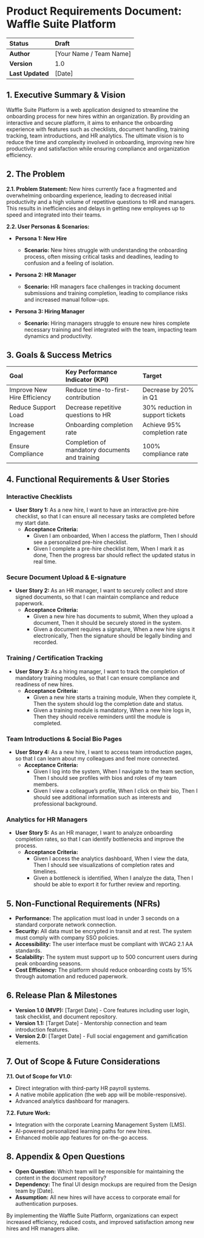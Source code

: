 # Product Requirements Document: Waffle Suite Platform

| Status | **Draft** |
| :--- | :--- |
| **Author** | [Your Name / Team Name] |
| **Version** | 1.0 |
| **Last Updated** | [Date] |

## 1. Executive Summary & Vision
Waffle Suite Platform is a web application designed to streamline the onboarding process for new hires within an organization. By providing an interactive and secure platform, it aims to enhance the onboarding experience with features such as checklists, document handling, training tracking, team introductions, and HR analytics. The ultimate vision is to reduce the time and complexity involved in onboarding, improving new hire productivity and satisfaction while ensuring compliance and organization efficiency.

## 2. The Problem

**2.1. Problem Statement:**
New hires currently face a fragmented and overwhelming onboarding experience, leading to decreased initial productivity and a high volume of repetitive questions to HR and managers. This results in inefficiencies and delays in getting new employees up to speed and integrated into their teams.

**2.2. User Personas & Scenarios:**

- **Persona 1: New Hire**
  - **Scenario:** New hires struggle with understanding the onboarding process, often missing critical tasks and deadlines, leading to confusion and a feeling of isolation.

- **Persona 2: HR Manager**
  - **Scenario:** HR managers face challenges in tracking document submissions and training completion, leading to compliance risks and increased manual follow-ups.

- **Persona 3: Hiring Manager**
  - **Scenario:** Hiring managers struggle to ensure new hires complete necessary training and feel integrated with the team, impacting team dynamics and productivity.

## 3. Goals & Success Metrics

| Goal | Key Performance Indicator (KPI) | Target |
| :--- | :--- | :--- |
| Improve New Hire Efficiency | Reduce time-to-first-contribution | Decrease by 20% in Q1 |
| Reduce Support Load | Decrease repetitive questions to HR | 30% reduction in support tickets |
| Increase Engagement | Onboarding completion rate | Achieve 95% completion rate |
| Ensure Compliance | Completion of mandatory documents and training | 100% compliance rate |

## 4. Functional Requirements & User Stories

### Interactive Checklists
- **User Story 1:** As a new hire, I want to have an interactive pre-hire checklist, so that I can ensure all necessary tasks are completed before my start date.
  - **Acceptance Criteria:**
    - Given I am onboarded, When I access the platform, Then I should see a personalized pre-hire checklist.
    - Given I complete a pre-hire checklist item, When I mark it as done, Then the progress bar should reflect the updated status in real time.

### Secure Document Upload & E-signature
- **User Story 2:** As an HR manager, I want to securely collect and store signed documents, so that I can maintain compliance and reduce paperwork.
  - **Acceptance Criteria:**
    - Given a new hire has documents to submit, When they upload a document, Then it should be securely stored in the system.
    - Given a document requires a signature, When a new hire signs it electronically, Then the signature should be legally binding and recorded.

### Training / Certification Tracking
- **User Story 3:** As a hiring manager, I want to track the completion of mandatory training modules, so that I can ensure compliance and readiness of new hires.
  - **Acceptance Criteria:**
    - Given a new hire starts a training module, When they complete it, Then the system should log the completion date and status.
    - Given a training module is mandatory, When a new hire logs in, Then they should receive reminders until the module is completed.

### Team Introductions & Social Bio Pages
- **User Story 4:** As a new hire, I want to access team introduction pages, so that I can learn about my colleagues and feel more connected.
  - **Acceptance Criteria:**
    - Given I log into the system, When I navigate to the team section, Then I should see profiles with bios and roles of my team members.
    - Given I view a colleague’s profile, When I click on their bio, Then I should see additional information such as interests and professional background.

### Analytics for HR Managers
- **User Story 5:** As an HR manager, I want to analyze onboarding completion rates, so that I can identify bottlenecks and improve the process.
  - **Acceptance Criteria:**
    - Given I access the analytics dashboard, When I view the data, Then I should see visualizations of completion rates and timelines.
    - Given a bottleneck is identified, When I analyze the data, Then I should be able to export it for further review and reporting.

## 5. Non-Functional Requirements (NFRs)

- **Performance:** The application must load in under 3 seconds on a standard corporate network connection.
- **Security:** All data must be encrypted in transit and at rest. The system must comply with company SSO policies.
- **Accessibility:** The user interface must be compliant with WCAG 2.1 AA standards.
- **Scalability:** The system must support up to 500 concurrent users during peak onboarding seasons.
- **Cost Efficiency:** The platform should reduce onboarding costs by 15% through automation and reduced paperwork.

## 6. Release Plan & Milestones

- **Version 1.0 (MVP):** [Target Date] - Core features including user login, task checklist, and document repository.
- **Version 1.1:** [Target Date] - Mentorship connection and team introduction features.
- **Version 2.0:** [Target Date] - Full social engagement and gamification elements.

## 7. Out of Scope & Future Considerations

**7.1. Out of Scope for V1.0:**
- Direct integration with third-party HR payroll systems.
- A native mobile application (the web app will be mobile-responsive).
- Advanced analytics dashboard for managers.

**7.2. Future Work:**
- Integration with the corporate Learning Management System (LMS).
- AI-powered personalized learning paths for new hires.
- Enhanced mobile app features for on-the-go access.

## 8. Appendix & Open Questions

- **Open Question:** Which team will be responsible for maintaining the content in the document repository?
- **Dependency:** The final UI design mockups are required from the Design team by [Date].
- **Assumption:** All new hires will have access to corporate email for authentication purposes.

By implementing the Waffle Suite Platform, organizations can expect increased efficiency, reduced costs, and improved satisfaction among new hires and HR managers alike.